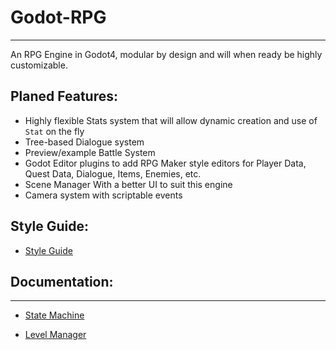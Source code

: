 # Godot-RPG
--------------------------------------------------------------------------------------
An RPG Engine in Godot4, modular by design and will when ready be highly customizable.

## Planed Features:
- Highly flexible Stats system that will allow dynamic creation and use of `Stat` on the fly
- Tree-based Dialogue system
- Preview/example Battle System
- Godot Editor plugins to add RPG Maker style editors for Player Data, Quest Data, Dialogue, Items, Enemies, etc.
- Scene Manager With a better UI to suit this engine
- Camera system with scriptable events

## Style Guide:
- [Style Guide](https://github.com/weirdbeardgame/Godot-RPG/blob/Documentation/Documentation/StyleGuide.md)


## Documentation:
--------------------------------------------------------------------------------------------
- [State Machine](https://github.com/weirdbeardgame/Godot-RPG/blob/Documentation/Documentation/StateMachine.md)

- [Level Manager](https://github.com/Facial-Hair-Studios/GodotLevelManager)
